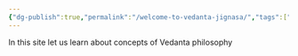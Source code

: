 ```yaml
---
{"dg-publish":true,"permalink":"/welcome-to-vedanta-jignasa/","tags":["gardenEntry"]}
---
```


In this site let us learn about concepts of Vedanta philosophy